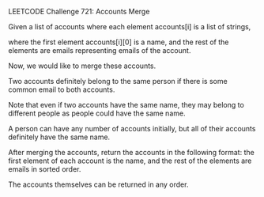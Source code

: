 LEETCODE Challenge 721:  Accounts Merge

Given a list of accounts where each element accounts[i] is a list of strings, 

where the first element accounts[i][0] is a name, and the rest of the elements are emails representing emails of the account.

Now, we would like to merge these accounts. 

Two accounts definitely belong to the same person if there is some common email to both accounts. 

Note that even if two accounts have the same name, they may belong to different people as people could have the same name.

A person can have any number of accounts initially, but all of their accounts definitely have the same name.

After merging the accounts, return the accounts in the following format: the first element of each account is the name, and the rest of the elements are emails in sorted order. 

The accounts themselves can be returned in any order.